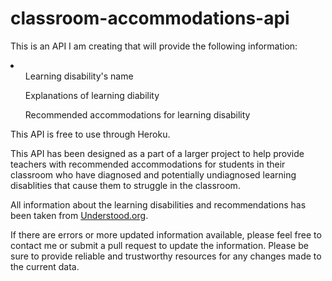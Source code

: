 # classroom-accommodations-api

This is an API I am creating that will provide the following information:

<li>
  <ul>Learning disability's name</ul>
  <ul>Explanations of learning diability</ul>
  <ul>Recommended accommodations for learning disability</ul>
</li>

This API is free to use through Heroku.

This API has been designed as a part of a larger project to help provide teachers with recommended accommodations for students in their classroom who have diagnosed and potentially undiagnosed learning disablities that cause them to struggle in the classroom.

All information about the learning disabilities and recommendations has been taken from <a href="https://www.understood.org/">Understood.org</a>.

If there are errors or more updated information available, please feel free to contact me or submit a pull request to update the information.
Please be sure to provide reliable and trustworthy resources for any changes made to the current data.
